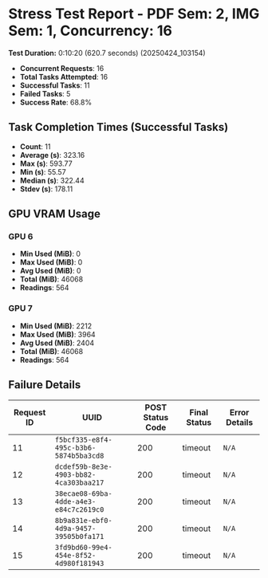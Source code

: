 # Stress Test Report - PDF Sem: 2, IMG Sem: 1, Concurrency: 16

**Test Duration:** 0:10:20 (620.7 seconds) (20250424_103154)

- **Concurrent Requests**: 16
- **Total Tasks Attempted**: 16
- **Successful Tasks**: 11
- **Failed Tasks**: 5
- **Success Rate**: 68.8%

## Task Completion Times (Successful Tasks)

- **Count**: 11
- **Average (s)**: 323.16
- **Max (s)**: 593.77
- **Min (s)**: 55.57
- **Median (s)**: 322.44
- **Stdev (s)**: 178.11

## GPU VRAM Usage

### GPU 6

- **Min Used (MiB)**: 0
- **Max Used (MiB)**: 0
- **Avg Used (MiB)**: 0
- **Total (MiB)**: 46068
- **Readings**: 564

### GPU 7

- **Min Used (MiB)**: 2212
- **Max Used (MiB)**: 3964
- **Avg Used (MiB)**: 2404
- **Total (MiB)**: 46068
- **Readings**: 564


## Failure Details

| Request ID | UUID | POST Status Code | Final Status | Error Details |
|---|---|---|---|---|
| 11 | `f5bcf335-e8f4-495c-b3b6-5874b5ba3cd8` | 200 | timeout | `N/A` |
| 12 | `dcdef59b-8e3e-4903-bb82-4ca303baa217` | 200 | timeout | `N/A` |
| 13 | `38ecae08-69ba-4dde-a4e3-e84c7c2619c0` | 200 | timeout | `N/A` |
| 14 | `8b9a831e-ebf0-4d9a-9457-39505b0fa171` | 200 | timeout | `N/A` |
| 15 | `3fd9bd60-99e4-454e-8f52-4d980f181943` | 200 | timeout | `N/A` |
